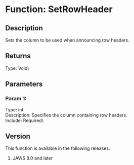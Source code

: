 # Function: SetRowHeader

## Description

Sets the column to be used when announcing row headers.

## Returns

Type: Void\

## Parameters

### Param 1:

Type: int\
Description: Specifies the column containing row headers.\
Include: Required\

## Version

This function is available in the following releases:

1.  JAWS 8.0 and later
